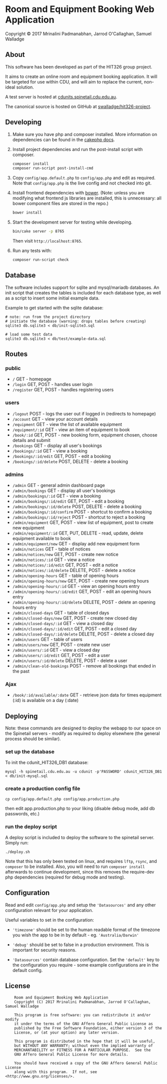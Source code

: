 # Room and Equipment Booking Web Application

Copyright © 2017 Mrinalini Padmanabhan, Jarrod O'Callaghan, Samuel Walladge


## About

This software has been developed as part of the HIT326 group project.

It aims to create an online room and equipment booking application. It will be
targeted for use within CDU, and will aim to replace the current, non-ideal
solution.

A test server is hosted at [cdunits.spinetail.cdu.edu.au](http://cdunits.spinetail.cdu.edu.au/).

The canonical source is hosted on GitHub at [swalladge/hit326-project](https://github.com/swalladge/hit326-project).


## Developing

1. Make sure you have php and composer installed. More information on dependencies can be found in the [cakephp docs][1].

2. Install project dependencies and run the post-install script with composer.

   ```bash
   composer install
   composer run-script post-install-cmd
   ```

3. Copy `config/app.default.php` to `config/app.php` and edit as required. Note that `config/app.php` is the live config
   and not checked into git.

4. Install frontend dependencies with [bower](https://bower.io/#install-bower). (Note: unless you are modifying what frontend js libraries are installed, this is unnecessary: all bower component files are stored in the repo.)

   ```bash
   bower install
   ```

5. Start the development server for testing while developing.

   ```bash
   bin/cake server -p 8765
   ```

   Then visit `http://localhost:8765`.

6. Run any tests with:

   ```bash
   composer run-script check
   ```


## Database

The software includes support for sqlite and mysql/mariadb databases.
An init script that creates the tables is included for each database type, as
well as a script to insert some initial example data.

Example to get started with the sqlite database:

```
# note: run from the project directory
# initiate the database (warning: drops tables before creating)
sqlite3 db.sqlite3 < db/init-sqlite3.sql

# load some test data
sqlite3 db.sqlite3 < db/test/example-data.sql
```


## Routes

### public

- `/` GET - homepage
- `/login` GET, POST - handles user login
- `/register` GET, POST - handles registering users

### users

- `/logout` POST - logs the user out if logged in (redirects to homepage)
- `/account` GET - view your account details
- `/equipment` GET - view the list of available equipment
- `/equipment/:id` GET - view an item of equipment to book
- `/book/:id` GET, POST - new booking form, equipment chosen, choose details and submit
- `/bookings` GET - display all user's bookings
- `/bookings/:id` GET - view a booking
- `/bookings/:id/edit` GET, POST - edit a booking
- `/bookings/:id/delete` POST, DELETE - delete a booking

### admins

- `/admin` GET - general admin dashboard page
- `/admin/bookings` GET - display all user's bookings
- `/admin/bookings/:id` GET - view a booking
- `/admin/bookings/:id/edit` GET, POST - edit a booking
- `/admin/bookings/:id/delete` POST, DELETE - delete a booking
- `/admin/bookings/:id/confirm` POST - shortcut to confirm a booking
- `/admin/bookings/:id/reject` POST - shortcut to reject a booking
- `/admin/equipment` GET, POST - view list of equipment, post to create new equipment
- `/admin/equipment/:id` GET, PUT, DELETE - read, update, delete equipment available to book
- `/admin/equipment/new` GET - display add new equipment form
- `/admin/notices` GET - table of notices
- `/admin/notices/new` GET, POST - create new notice
- `/admin/notices/:id` GET - view a notice
- `/admin/notices/:id/edit` GET, POST - edit a notice
- `/admin/notices/:id/delete` DELETE, POST - delete a notice
- `/admin/opening-hours` GET - table of opening hours
- `/admin/opening-hours/new` GET, POST - create new opening hours
- `/admin/opening-hours/:id` GET - view an opening hours entry
- `/admin/opening-hours/:id/edit` GET, POST - edit an opening hours entry
- `/admin/opening-hours/:id/delete` DELETE, POST - delete an opening hours entry
- `/admin/closed-days` GET - table of closed days
- `/admin/closed-days/new` GET, POST - create new closed day
- `/admin/closed-days/:id` GET - view a closed day
- `/admin/closed-days/:id/edit` GET, POST - edit a closed day
- `/admin/closed-days/:id/delete` DELETE, POST - delete a closed day
- `/admin/users` GET - table of users
- `/admin/users/new` GET, POST - create new user
- `/admin/users/:id` GET - view a closed day
- `/admin/users/:id/edit` GET, POST - edit a user
- `/admin/users/:id/delete` DELETE, POST - delete a user
- `/admin/clean-old-bookings` POST - remove all bookings that ended in the past

### Ajax

- `/book/:id/available/:date` GET - retrieve json data for times equipment (:id) is available on a day (:date)


## Deploying

Note: these commands are designed to deploy the webapp to our space on the
Spinetail servers - modify as required to deploy elsewhere (the general process
should be similar).

### set up the database

To init the cdunit_HIT326_DB1 database:

```
mysql -h spinetail.cdu.edu.au -u cdunit -p'PASSWORD' cdunit_HIT326_DB1 < db/init-mysql.sql
```

### create a production config file

```
cp config/app.default.php config/app.production.php
```

then edit app.production.php to your liking (disable debug mode, add db passwords, etc.)


### run the deploy script

A deploy script is included to deploy the software to the spinetail server.
Simply run:

```
./deploy.sh
```

Note that this has only been tested on linux, and requires `lftp`, `rsync`, and `composer` to be installed.
Also, you will need to run `composer install` afterwards to continue
development, since this removes the require-dev php dependencies (required for
debug mode and testing).


## Configuration

Read and edit `config/app.php` and setup the `'Datasources'` and any other
configuration relevant for your application.

Useful variables to set in the configuration:

- `'timezone'` should be set to the human readable format of the timezone you
  wish the app to be in by default - eg. `'Australia/Darwin'`

- `'debug'` should be set to false in a production environment. This is important
  for security reasons.

- `'Datasources'` contain database configuration. Set the `'default'` key to
  the configuration you require - some example configurations are in the
  default config.


## License


        Room and Equipment Booking Web Application
        Copyright (C) 2017 Mrinalini Padmanabhan, Jarrod O'Callaghan, Samuel Walladge

        This program is free software: you can redistribute it and/or modify
        it under the terms of the GNU Affero General Public License as
        published by the Free Software Foundation, either version 3 of the
        License, or (at your option) any later version.

        This program is distributed in the hope that it will be useful,
        but WITHOUT ANY WARRANTY; without even the implied warranty of
        MERCHANTABILITY or FITNESS FOR A PARTICULAR PURPOSE.  See the
        GNU Affero General Public License for more details.

        You should have received a copy of the GNU Affero General Public License
        along with this program.  If not, see <http://www.gnu.org/licenses/>.


[1]: https://book.cakephp.org/3.0/en/installation.html
